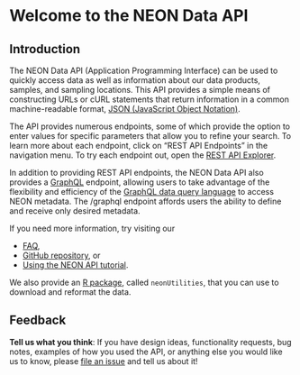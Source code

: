 # Welcome to the NEON Data API

## **Introduction**

The NEON Data API (Application Programming Interface) can be used to quickly access data as well as information about our data products, samples, and sampling locations. This API provides a simple means of constructing URLs or cURL statements that return information in a common machine-readable format, [JSON (JavaScript Object Notation)](https://json.org/json-en.html). 

The API provides numerous endpoints, some of which provide the option to enter values for specific parameters that allow you to refine your search. To learn more about each endpoint, click on “REST API Endpoints” in the navigation menu. To try each endpoint out, open the [REST API Explorer](https://data.neonscience.org/data-api/explorer/). 

In addition to providing REST API endpoints, the NEON Data API also provides a [GraphQL](https://data.neonscience.org/data-api/graphql/) endpoint, allowing users to take advantage of the flexibility and efficiency of the [GraphQL data query language](https://graphql.org/) to access NEON metadata. The /graphql endpoint affords users the ability to define and receive only desired metadata.

If you need more information, try visiting our
* [FAQ](https://www.neonscience.org/faq), 
* [GitHub repository](https://github.com/NEONScience/neon-data-api), or 
* [Using the NEON API tutorial](https://www.neonscience.org/neon-api-usage). 

We also provide an [R package](https://cran.r-project.org/web/packages/neonUtilities/index.html), called `neonUtilities`, that you can use to download and reformat the data.    

## **Feedback**

**Tell us what you think**: If you have design ideas, functionality requests, bug notes, examples of how you used the API, or anything else you would like us to know, please [file an issue](https://github.com/NEONScience/neon-data-api/issues) and tell us about it! 

<br />
